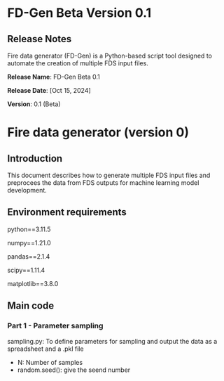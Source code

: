 # FD-Gen Beta Version 0.1
## Release Notes
Fire data generator (FD-Gen) is a Python-based script tool designed to automate the creation of multiple FDS input files.

**Release Name**: FD-Gen Beta 0.1

**Release Date**: [Oct 15, 2024]

**Version**: 0.1 (Beta)

# Fire data generator (version 0)
## Introduction
This document describes how to generate multiple FDS input files and preprocees the data from FDS outputs for machine learning model development. 

## Environment requirements
  python==3.11.5
  
  numpy==1.21.0
  
  pandas==2.1.4
  
  scipy==1.11.4
  
  matplotlib==3.8.0

## Main code
### Part 1 - Parameter sampling
sampling.py: To define parameters for sampling and output the data as a spreadsheet and a .pkl file
  - N: Number of samples
  - random.seed(): give the seend number
